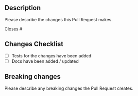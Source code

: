 ## Description

Please describe the changes this Pull Request makes.

Closes #

## Changes Checklist

- [ ] Tests for the changes have been added
- [ ] Docs have been added / updated

## Breaking changes

Please describe any breaking changes the Pull Request creates.
